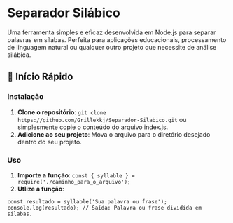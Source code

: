 # Separador Silábico

Uma ferramenta simples e eficaz desenvolvida em Node.js para separar palavras em sílabas. Perfeita para aplicações educacionais, processamento de linguagem natural ou qualquer outro projeto que necessite de análise silábica.

## 🚀 Início Rápido

### Instalação

1. **Clone o repositório**: `git clone https://github.com/Grillekkj/Separador-Silabico.git` ou simplesmente copie o conteúdo do arquivo index.js.
2. **Adicione ao seu projeto**: Mova o arquivo para o diretório desejado dentro do seu projeto.
### Uso
1. **Importe a função**: `const { syllable } = require('./caminho_para_o_arquivo');`
2. **Utlize a função**: 
```
const resultado = syllable('Sua palavra ou frase');
console.log(resultado); // Saída: Palavra ou frase dividida em sílabas.
```
